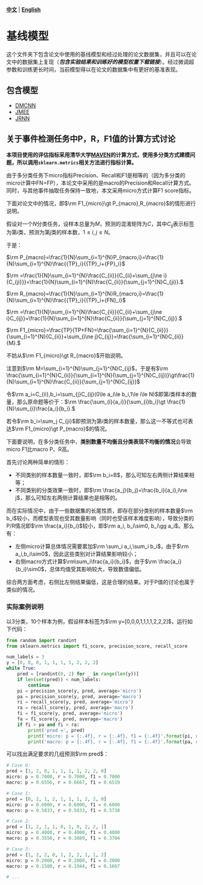 [**中文**](https://github.com/231sm/Reasoning_In_EE/blob/main/baselines/README.md) | [**English**](https://github.com/231sm/Reasoning_In_EE/blob/main/baselines/README_EN.md)

# 基线模型

这个文件夹下包含论文中使用的基线模型和经过处理的论文数据集，并且可以在论文中的数据集上复现（***包含实验结果和训练好的模型权重下载链接***）。经过微调超参数和训练更长时间，当前模型得以在论文的数据集中有更好的基准表现。

## 包含模型

- [DMCNN](https://github.com/231sm/Reasoning_In_EE/blob/main/baselines/DMCNN/README.md)
- [JMEE](https://github.com/231sm/Reasoning_In_EE/blob/main/baselines/JMEE/README.md)
- [JRNN](https://github.com/231sm/Reasoning_In_EE/blob/main/baselines/JRNN/README.md)

## 关于事件检测任务中P，R，F1值的计算方式讨论

**本项目使用的评估指标采用清华大学[MAVEN](https://github.com/THU-KEG/MAVEN-dataset)的计算方式，使用多分类方式建模问题，所以调用`sklearn.metrics`相关方法进行指标计算。**

由于多分类任务下micro指标Precision、Recall和F1是相等的（因为多分类的micro计算中FN=FP），本论文中采用的是macro的Precision和Recall计算方式。同时，与其他事件抽取任务保持一致地，本文采用micro方式计算F1 score指标。

下面对论文中的情况，即$\rm F1_{micro}\gt P_{macro},R_{macro}$的情形进行说明。

假设对一个$N$分类任务，设样本总量为$M$，预测的混淆矩阵为$C$，其中$C_{ij}$表示标签为第$i$类，预测为第$j$类的样本数，$1\leq i,j\le N$。

于是：

$\rm P_{macro}=\frac{1}{N}\sum_{i=1}^{N}P_{macro,i}=\frac{1}{N}\sum_{i=1}^{N}\frac{{TP}_i}{{TP}_i+{FP}_i}$

$\rm =\frac{1}{N}\sum_{i=1}^{N}\frac{C_{ii}}{C_{ii}+\sum_{j\ne i}{C_{ji}}}=\frac{1}{N}\sum_{i=1}^{N}\frac{C_{ii}}{\sum_{j=1}^{N}C_{ji}}.$

$\rm R_{macro}=\frac{1}{N}\sum_{i=1}^{N}R_{macro,i}=\frac{1}{N}\sum_{i=1}^{N}\frac{{TP}_i}{{TP}_i+{FN}_i}$

$\rm =\frac{1}{N}\sum_{i=1}^{N}\frac{C_{ii}}{C_{ii}+\sum_{j\ne i}C_{ij}}=\frac{1}{N}\sum_{i=1}^{N}\frac{C_{ii}}{\sum_{j=1}^{N}C_{ij}}.$

$\rm F1_{micro}=\frac{TP}{TP+FN}=\frac{\sum_{i=1}^{N}{C_{ii}}}{\sum_{i=1}^{N}{C_{ii}}+\sum_{i\ne j}C_{ij}}=\frac{\sum_{i=1}^{N}C_{ii}}{M}.$

不妨从$\rm F1_{micro}\gt R_{macro}$开始说明。

注意到$\rm M=\sum_{i=1}^{N}\sum_{j=1}^{N}C_{ij}$，于是有$\rm \frac{\sum_{i=1}^{N}C_{ii}}{\sum_{i=1}^{N}(\sum_{j=1}^{N}C_{ij})}\gt\frac{1}{N}\sum_{i=1}^{N}\frac{C_{ii}}{\sum_{j=1}^{N}C_{ij}}$

令$\rm a_i=C_{ii},b_i=\sum_{j}C_{ij}(0\le a_i\le b_i,1\le i\le N)$即第$i$类样本的数量，那么原命题等价于：$\rm \frac{\sum_{i}{a_i}}{\sum_{i}b_i}\gt \frac{1}{N}\sum_{i}\frac{a_i}{b_i}.$

若令$\rm b_i=\sum_j C_{ji}$即预测为第$i$类的样本数量，那么这一不等式也可表达$\rm F1_{micro}\gt P_{macro}$的情况。

下面要说明，在多分类任务中，**类别数量不均衡且分类表现不均衡的情况**会导致micro F1比macro P、R高。

首先讨论两种简单的情形：

- 不同类别的样本数量一致时，即$\rm b_i=B$，那么可知左右两侧计算结果相等；
- 不同类别的分类效果一致时，即$\rm \frac{a_j}{b_j}=\frac{b_i}{a_i},i\ne j$，那么可知左右两侧计算结果也是相等的。

而在实际情况中，由于一些数据集的长尾性质，即存在部分类别的样本数量$\rm b_i$较小，而模型表现也受其数量影响（同时也受该样本难度影响），导致分类的P/R情况即$\rm \frac{a_i}{b_i}$较小，即$\rm a_i, b_i\sim0, b_i\gg a_i$。那么有：

- 左侧micro计算总体情况需要累加$\rm \sum_i a_i,\sum_i b_i$，由于$\rm a_i,b_i\sim0$，因此这些类别对计算结果影响较小；
- 右侧macro方式计算$\rm\sum_i\frac{a_i}{b_i}$，由于$\rm \frac{a_i}{b_i}\sim0$，总体均值受其影响较大，导致数值偏低。

综合两方面考虑，右侧比左侧结果偏低，这是合理的结果。对于P值的讨论也属于类似的情况。

### 实际案例说明

以3分类，10个样本为例，假设样本标签为$\rm y=[0,0,0,1,1,1,1,2,2,2]$，运行如下代码：

```python
from random import randint
from sklearn.metrics import f1_score, precision_score, recall_score

num_labels = 3
y = [0, 0, 0, 1, 1, 1, 1, 2, 2, 2]
while True:
    pred = [randint(0, 2) for _ in range(len(y))]
    if len(set(pred)) < num_labels:
        continue
    pi = precision_score(y, pred, average='micro')
    pa = precision_score(y, pred, average='macro')
    ri = recall_score(y, pred, average='micro')
    ra = recall_score(y, pred, average='macro')
    fi = f1_score(y, pred, average='micro')
    fa = f1_score(y, pred, average='macro')
    if fi > pa and fi > ra:
        print('pred =', pred)
        print('micro: p = {:.4f}, r = {:.4f}, f1 = {:.4f}'.format(pi, ri, fi))
        print('macro: p = {:.4f}, r = {:.4f}, f1 = {:.4f}'.format(pa, ra, fa))
```

可以找出满足要求的几组预测$\rm pred$：

```python
# Case 0:
pred = [1, 2, 0, 1, 1, 1, 1, 2, 2, 0]
micro: p = 0.7000, r = 0.7000, f1 = 0.7000
macro: p = 0.6556, r = 0.6667, f1 = 0.6519

# Case 1:
pred = [0, 2, 1, 2, 1, 1, 1, 2, 2, 0]
micro: p = 0.6000, r = 0.6000, f1 = 0.6000
macro: p = 0.5833, r = 0.5833, f1 = 0.5738

# Case 2:
pred = [1, 2, 1, 1, 0, 1, 0, 2, 2, 1]
micro: p = 0.4000, r = 0.4000, f1 = 0.4000
macro: p = 0.3556, r = 0.3889, f1 = 0.3704

# Case 3:
pred = [1, 2, 2, 0, 1, 2, 2, 1, 1, 2]
micro: p = 0.2000, r = 0.2000, f1 = 0.2000
macro: p = 0.1500, r = 0.1944, f1 = 0.1667

# ...
```
